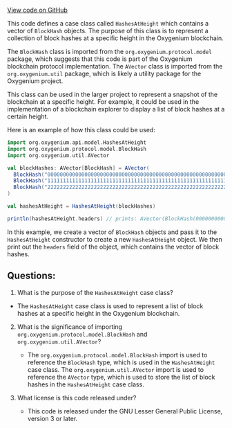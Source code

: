 [View code on GitHub](https://github.com/oxygenium/oxygenium/api/src/main/scala/org/oxygenium/api/model/HashesAtHeight.scala)

This code defines a case class called `HashesAtHeight` which contains a vector of `BlockHash` objects. The purpose of this class is to represent a collection of block hashes at a specific height in the Oxygenium blockchain. 

The `BlockHash` class is imported from the `org.oxygenium.protocol.model` package, which suggests that this code is part of the Oxygenium blockchain protocol implementation. The `AVector` class is imported from the `org.oxygenium.util` package, which is likely a utility package for the Oxygenium project.

This class can be used in the larger project to represent a snapshot of the blockchain at a specific height. For example, it could be used in the implementation of a blockchain explorer to display a list of block hashes at a certain height. 

Here is an example of how this class could be used:

```scala
import org.oxygenium.api.model.HashesAtHeight
import org.oxygenium.protocol.model.BlockHash
import org.oxygenium.util.AVector

val blockHashes: AVector[BlockHash] = AVector(
  BlockHash("0000000000000000000000000000000000000000000000000000000000000000"),
  BlockHash("1111111111111111111111111111111111111111111111111111111111111111"),
  BlockHash("2222222222222222222222222222222222222222222222222222222222222222")
)

val hashesAtHeight = HashesAtHeight(blockHashes)

println(hashesAtHeight.headers) // prints: AVector(BlockHash(0000000000000000000000000000000000000000000000000000000000000000), BlockHash(1111111111111111111111111111111111111111111111111111111111111111), BlockHash(2222222222222222222222222222222222222222222222222222222222222222))
```

In this example, we create a vector of `BlockHash` objects and pass it to the `HashesAtHeight` constructor to create a new `HashesAtHeight` object. We then print out the `headers` field of the object, which contains the vector of block hashes.
## Questions: 
 1. What is the purpose of the `HashesAtHeight` case class?
   - The `HashesAtHeight` case class is used to represent a list of block hashes at a specific height in the Oxygenium blockchain.

2. What is the significance of importing `org.oxygenium.protocol.model.BlockHash` and `org.oxygenium.util.AVector`?
   - The `org.oxygenium.protocol.model.BlockHash` import is used to reference the `BlockHash` type, which is used in the `HashesAtHeight` case class. The `org.oxygenium.util.AVector` import is used to reference the `AVector` type, which is used to store the list of block hashes in the `HashesAtHeight` case class.

3. What license is this code released under?
   - This code is released under the GNU Lesser General Public License, version 3 or later.